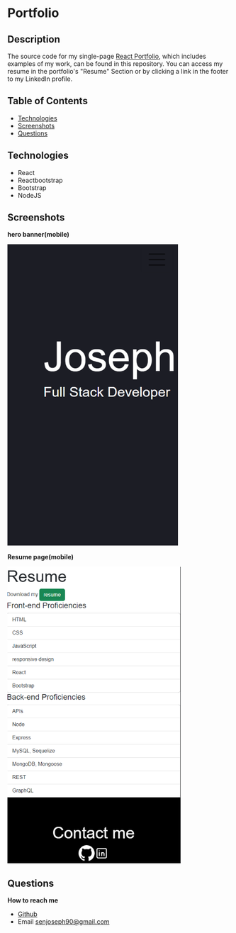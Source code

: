 # Portfolio

## Description

The source code for my single-page <a href="https://joesen-dev.github.io/react-portfolio/">React Portfolio</a>, which includes examples of my work, can be found in this repository. You can access my resume in the portfolio's "Resume" Section or by clicking a link in the footer to my LinkedIn profile.

## Table of Contents

- [Technologies](#technologies)
- [Screenshots](#screenshots)
- [Questions](#questions)

## Technologies

- React
- Reactbootstrap
- Bootstrap
- NodeJS

## Screenshots

**hero banner(mobile)**

![hero banner](./src/assets/images/screenshots/hero-banner.png)

**Resume page(mobile)**

![Resume page](./src/assets/images/screenshots/Resume-page.png)

## Questions

**How to reach me**

- <a href="https://github.com/joesen-dev">Github</a>
- Email senjoseph90@gmail.com
